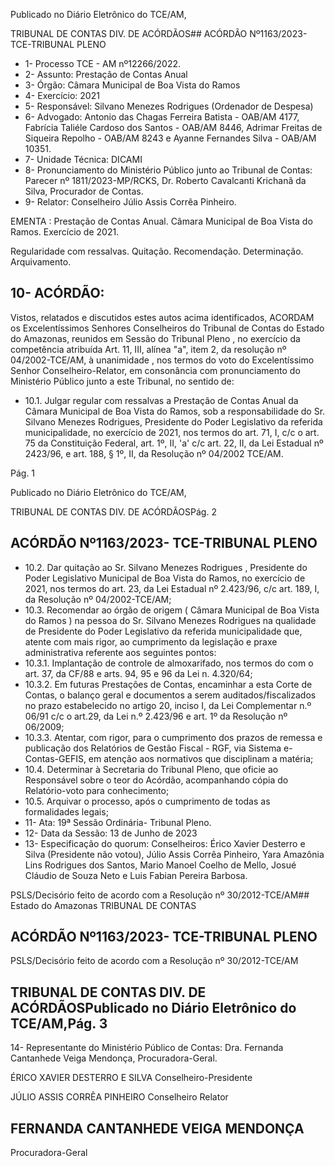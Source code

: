 Publicado  no  Diário  Eletrônico do TCE/AM,

TRIBUNAL DE CONTAS DIV. DE ACÓRDÃOS## ACÓRDÃO Nº1163/2023- TCE-TRIBUNAL PLENO

- 1- Processo TCE - AM nº12266/2022.
- 2- Assunto: Prestação de Contas Anual
- 3- Órgão: Câmara Municipal de Boa Vista do Ramos
- 4- Exercício: 2021
- 5- Responsável: Silvano Menezes Rodrigues (Ordenador de Despesa)
- 6- Advogado: Antonio  das  Chagas  Ferreira  Batista  -  OAB/AM  4177,  Fabrícia  Taliéle Cardoso dos Santos - OAB/AM 8446, Adrimar Freitas de Siqueira Repolho - OAB/AM 8243 e Ayanne Fernandes Silva - OAB/AM 10351.
- 7- Unidade Técnica: DICAMI
- 8- Pronunciamento  do  Ministério  Público  junto  ao  Tribunal  de  Contas: Parecer  nº 1811/2023-MP/RCKS,  Dr.  Roberto  Cavalcanti  Krichanã  da  Silva,  Procurador  de Contas.
- 9- Relator: Conselheiro Júlio Assis Corrêa Pinheiro.

EMENTA : Prestação  de  Contas  Anual. Câmara Municipal  de  Boa  Vista  do  Ramos.  Exercício  de 2021.

Regularidade com ressalvas. Quitação. Recomendação. Determinação. Arquivamento.

## 10-  ACÓRDÃO:

Vistos, relatados e discutidos estes autos acima identificados, ACORDAM os Excelentíssimos Senhores Conselheiros do Tribunal de Contas do Estado do Amazonas, reunidos em Sessão do Tribunal Pleno , no exercício da competência atribuída Art. 11, III, alínea "a", item 2, da resolução nº 04/2002-TCE/AM, à unanimidade , nos termos do voto do  Excelentíssimo  Senhor  Conselheiro-Relator, em  consonância com  pronunciamento do Ministério Público junto a este Tribunal, no sentido de:

- 10.1. Julgar  regular  com  ressalvas a  Prestação  de  Contas  Anual  da Câmara Municipal de Boa Vista do Ramos, sob a responsabilidade do Sr. Silvano Menezes Rodrigues, Presidente do Poder Legislativo da referida municipalidade, no exercício de 2021, nos termos do art. 71, I, c/c o art. 75 da Constituição Federal, art. 1º, II, 'a' c/c art. 22, II, da Lei Estadual  nº  2423/96,  e  art.  188,  §  1º,  II,  da  Resolução  nº  04/2002  TCE/AM.

Pág. 1

Publicado  no  Diário  Eletrônico do TCE/AM,

TRIBUNAL DE CONTAS DIV. DE ACÓRDÃOSPág. 2

## ACÓRDÃO Nº1163/2023- TCE-TRIBUNAL PLENO

- 10.2. Dar  quitação ao  Sr. Silvano  Menezes  Rodrigues , Presidente  do Poder Legislativo  Municipal  de  Boa  Vista  do  Ramos, no  exercício  de 2021, nos termos do art. 23, da Lei Estadual nº 2.423/96, c/c art. 189, I, da Resolução nº 04/2002-TCE/AM;
- 10.3. Recomendar ao  órgão  de  origem ( Câmara Municipal de Boa Vista do  Ramos ) na pessoa  do  Sr. Silvano Menezes  Rodrigues na qualidade de Presidente do Poder Legislativo da referida municipalidade que, atente com mais rigor, ao cumprimento da legislação e praxe administrativa referente aos seguintes pontos:
- 10.3.1. Implantação  de  controle  de  almoxarifado,  nos  termos do com o art. 37, da CF/88 e arts. 94, 95 e 96 da Lei n. 4.320/64;
- 10.3.2. Em futuras  Prestações  de  Contas,  encaminhar  a  esta Corte de Contas, o balanço geral e documentos a serem auditados/fiscalizados no prazo estabelecido no artigo 20, inciso I, da Lei Complementar n.º 06/91 c/c o art.29, da Lei n.º 2.423/96 e art. 1º da Resolução nº 06/2009;
- 10.3.3. Atentar,  com  rigor,  para  o  cumprimento  dos  prazos  de remessa  e  publicação  dos  Relatórios  de  Gestão  Fiscal  -  RGF,  via Sistema e-Contas-GEFIS, em atenção aos normativos que disciplinam a matéria;
- 10.4. Determinar à Secretaria do Tribunal Pleno, que oficie ao Responsável sobre o teor do Acórdão, acompanhando cópia do Relatório-voto para conhecimento;
- 10.5. Arquivar o  processo,  após  o  cumprimento  de  todas  as  formalidades legais;
- 11-  Ata: 19ª Sessão Ordinária- Tribunal Pleno.
- 12-  Data da Sessão: 13 de Junho de 2023
- 13-  Especificação do quorum: Conselheiros: Érico Xavier Desterro e Silva (Presidente não votou),  Júlio  Assis  Corrêa  Pinheiro,  Yara  Amazônia  Lins  Rodrigues  dos  Santos, Mario Manoel Coelho de Mello, Josué Cláudio de Souza Neto e Luis Fabian Pereira Barbosa.

PSLS/Decisório feito de acordo com a Resolução nº 30/2012-TCE/AM## Estado do Amazonas TRIBUNAL DE CONTAS

## ACÓRDÃO Nº1163/2023- TCE-TRIBUNAL PLENO

PSLS/Decisório feito de acordo com a Resolução nº 30/2012-TCE/AM

## TRIBUNAL DE CONTAS DIV. DE ACÓRDÃOSPublicado  no  Diário  Eletrônico do TCE/AM,Pág. 3

14-  Representante do Ministério Público de Contas: Dra. Fernanda Cantanhede Veiga Mendonça, Procuradora-Geral.

ÉRICO XAVIER DESTERRO E SILVA Conselheiro-Presidente

JÚLIO ASSIS CORRÊA PINHEIRO Conselheiro Relator

## FERNANDA CANTANHEDE VEIGA MENDONÇA

Procuradora-Geral